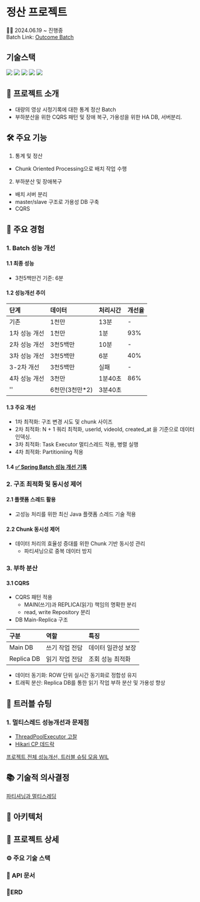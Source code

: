 # 정산 프로젝트
🧑‍💻 2024.06.19 ~ 진행중   
Batch Link: [Outcome Batch](https://github.com/Bryan051/OutcomeBatch)

## 기술스택
<img src="https://img.shields.io/badge/Spring Boot-6DB33F?style=for-the-badge&logo=Spring Boot&logoColor=white"> <img src="https://img.shields.io/badge/MYSQL-4479A1?style=for-the-badge&logo=MYSQL&logoColor=white"> <img src="https://img.shields.io/badge/Docker-2496ED?style=for-the-badge&logo=Docker&logoColor=white"> <img src="https://img.shields.io/badge/Github Actions-2088FF?style=for-the-badge&logo=Github Actions&logoColor=white"> <img src="https://img.shields.io/badge/AWS EC2-FF9900?style=for-the-badge&logo=AWS EC2&logoColor=white">

## 🌱 프로젝트 소개
- 대량의 영상 시청기록에 대한 통계 정산 Batch
- 부하분산을 위한 CQRS 패턴 및 장애 복구, 가용성을 위한 HA DB, 서버분리.

## 🛠️ 주요 기능
1. 통계 및 정산
  - Chunk Oriented Processing으로 배치 작업 수행

2. 부하분산 및 장애복구
  - 배치 서버 분리
  - master/slave 구조로 가용성 DB 구축
  - CQRS

## 🏹 주요 경험
### 1. Batch 성능 개선
#### 1.1 최종 성능
- 3천5백만건 기준: 6분
#### 1.2 성능개선 추이
|단계|데이터|처리시간|개선율|
:---|:---|:---|:---
|기존|1천만|13분| -
|1차 성능 개선|1천만|1분|93%
|2차 성능 개선|3천5백만|10분|-
|3차 성능 개선|3천5백만|6분|40%
|3-2차 개선|3천5백만|실패|-
|4차 성능 개선|3천만|1분40초|86%
| '' |6천만(3천만*2)|3분40초|
#### 1.3 주요 개선
- 1차 최적화: 구조 변경 시도 및 chunk 사이즈
- 2차 최적화: N + 1 쿼리 최적화, userId, videoId, created_at 을 기준으로 데이터 인덱싱.
- 3차 최적화: Task Executor 멀티스레드 적용, 병렬 실행
- 4차 최적화: Partitioniing 적용
#### 1.4 [✅ Spring Batch 성능 개선 기록](https://uttermost-band-f56.notion.site/Spring-Batch-89d7762014664bf9aae50d72676a143f?pvs=4)

### 2. 구조 최적화 및 동시성 제어
#### 2.1 플랫폼 스레드 활용
- 고성능 처리를 위한 최신 Java 플랫폼 스레드 기술 적용
#### 2.2 Chunk 동시성 제어
- 데이터 처리의 효율성 증대를 위한 Chunk 기반 동시성 관리
  - 파티셔닝으로 중복 데이터 방지
### 3. 부하 분산
#### 3.1 CQRS
- CQRS 패턴 적용
  - MAIN(쓰기)과 REPLICA(읽기) 책임의 명확한 분리
  - read, write Repository 분리
- DB Main-Replica 구조

|구분|역할|특징|
:---|:---|:---
|Main DB|쓰기 작업 전담|데이터 일관성 보장|
|Replica DB|읽기 작업 전담|조회 성능 최적화|

- 데이터 동기화: ROW 단위 실시간 동기화로 정합성 유지
- 트래픽 분산: Replica DB를 통한 읽기 작업 부하 분산 및 가용성 향상

## 🚨 트러블 슈팅
### 1. 멀티스레드 성능개선과 문제점
  - [ThreadPoolExecutor 고찰](https://uttermost-band-f56.notion.site/d0f326a7ccb348d1a3cd63867afb32ba?pvs=4)
  - [Hikari CP 데드락](https://uttermost-band-f56.notion.site/Hikari-CP-9085c6e5349d4eaf8946c751e1dc8ae7?pvs=4)

[프로젝트 전체 성능개선, 트러블 슈팅 모음 WIL](https://github.com/Bryan051/TIL/tree/main/OutcomeProject)

## 📚 기술적 의사결정
[파티셔닝과 멀티스레딩](https://uttermost-band-f56.notion.site/a64e711d9bb943aba7da3538e972c511?pvs=4)

## 🔎 아키텍처

## 📃 프로젝트 상세
### ⚙️️ 주요 기술 스택
### 📘 API 문서
### 📙ERD
